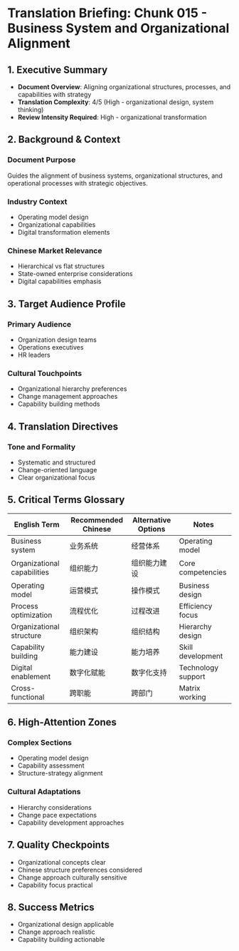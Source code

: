 # Translation Briefing: Chunk 015 - Business System and Organizational Alignment

## 1. Executive Summary
- **Document Overview**: Aligning organizational structures, processes, and capabilities with strategy
- **Translation Complexity**: 4/5 (High - organizational design, system thinking)
- **Review Intensity Required**: High - organizational transformation

## 2. Background & Context

### Document Purpose
Guides the alignment of business systems, organizational structures, and operational processes with strategic objectives.

### Industry Context
- Operating model design
- Organizational capabilities
- Digital transformation elements

### Chinese Market Relevance
- Hierarchical vs flat structures
- State-owned enterprise considerations
- Digital capabilities emphasis

## 3. Target Audience Profile

### Primary Audience
- Organization design teams
- Operations executives
- HR leaders

### Cultural Touchpoints
- Organizational hierarchy preferences
- Change management approaches
- Capability building methods

## 4. Translation Directives

### Tone and Formality
- Systematic and structured
- Change-oriented language
- Clear organizational focus

## 5. Critical Terms Glossary

| English Term | Recommended Chinese | Alternative Options | Notes |
| --- | --- | --- | --- |
| Business system | 业务系统 | 经营体系 | Operating model |
| Organizational capabilities | 组织能力 | 组织能力建设 | Core competencies |
| Operating model | 运营模式 | 操作模式 | Business design |
| Process optimization | 流程优化 | 过程改进 | Efficiency focus |
| Organizational structure | 组织架构 | 组织结构 | Hierarchy design |
| Capability building | 能力建设 | 能力培养 | Skill development |
| Digital enablement | 数字化赋能 | 数字化支持 | Technology support |
| Cross-functional | 跨职能 | 跨部门 | Matrix working |

## 6. High-Attention Zones

### Complex Sections
- Operating model design
- Capability assessment
- Structure-strategy alignment

### Cultural Adaptations
- Hierarchy considerations
- Change pace expectations
- Capability development approaches

## 7. Quality Checkpoints

- Organizational concepts clear
- Chinese structure preferences considered
- Change approach culturally sensitive
- Capability focus practical

## 8. Success Metrics

- Organizational design applicable
- Change approach realistic
- Capability building actionable